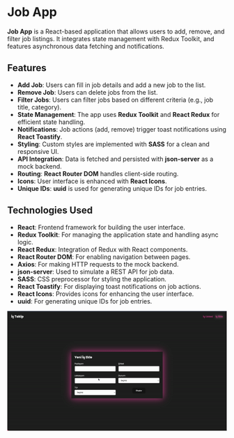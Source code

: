 # Job App

**Job App** is a React-based application that allows users to add, remove, and filter job listings. It integrates state management with Redux Toolkit, and features asynchronous data fetching and notifications.

## Features

- **Add Job**: Users can fill in job details and add a new job to the list.
- **Remove Job**: Users can delete jobs from the list.
- **Filter Jobs**: Users can filter jobs based on different criteria (e.g., job title, category).
- **State Management**: The app uses **Redux Toolkit** and **React Redux** for efficient state handling.
- **Notifications**: Job actions (add, remove) trigger toast notifications using **React Toastify**.
- **Styling**: Custom styles are implemented with **SASS** for a clean and responsive UI.
- **API Integration**: Data is fetched and persisted with **json-server** as a mock backend.
- **Routing**: **React Router DOM** handles client-side routing.
- **Icons**: User interface is enhanced with **React Icons**.
- **Unique IDs**: **uuid** is used for generating unique IDs for job entries.

## Technologies Used

- **React**: Frontend framework for building the user interface.
- **Redux Toolkit**: For managing the application state and handling async logic.
- **React Redux**: Integration of Redux with React components.
- **React Router DOM**: For enabling navigation between pages.
- **Axios**: For making HTTP requests to the mock backend.
- **json-server**: Used to simulate a REST API for job data.
- **SASS**: CSS preprocessor for styling the application.
- **React Toastify**: For displaying toast notifications on job actions.
- **React Icons**: Provides icons for enhancing the user interface.
- **uuid**: For generating unique IDs for job entries.

![GIF](job.gif)
